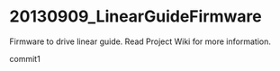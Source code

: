 20130909_LinearGuideFirmware
============================

Firmware to drive linear guide. Read Project Wiki for more information.

commit1
